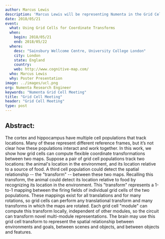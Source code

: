 ```yaml
---
author: Marcus Lewis
description: 'Marcus Lewis will be representing Numenta in the Grid Cell Meeting at University College London (UCL) on May 21-22, 2018 to give a talk on the topic, "Using Grid Cells for Coordinate Transforms."'
date: 2018/05/21
event:
  what: Using Grid Cells for Coordinate Transforms
  when:
    begin: 2018/05/21
    end: 2018/05/22
  where:
    desc: "Sainsbury Wellcome Centre, University College London"
    city: London
    state: England
    country:
    web: http://www.cognitive-map.com/
  who: Marcus Lewis
  why: Poster Presentation
image: ../images/ucl.png
org: Numenta Research Engineer
keywords: "Numenta Grid Cell Meeting"
title: "Grid Cell Meeting"
header: "Grid Cell Meeting"
type: post
---
```


## Abstract:

The cortex and hippocampus have multiple cell populations that track locations. Many of these represent different reference frames, but it’s not clear how these populations interact and work together. In this work, we show how grid cells can compute flexible coordinate transformations between two maps. Suppose a pair of grid cell populations track two locations: the animal's location in the environment, and its location relative to a source of food. A third cell population could detect the spatial relationship -- the "transform" -- between these two maps. Recalling this transform, the animal could detect its location relative to food by recognizing its location in the environment. This "transform" represents a 1-to-1 mapping between the firing fields of individual grid cells of the two populations. These mappings exist for all translations and for many rotations, so grid cells can perform any translational transform and many transforms in which the maps are rotated. Each grid cell "module" can compute this transform locally, independent of other modules, so the circuit can transform novel multi-module representations. The brain may use this grid cell transform to represent the spatial relationship between environments and goals, between scenes and objects, and between objects and features.
